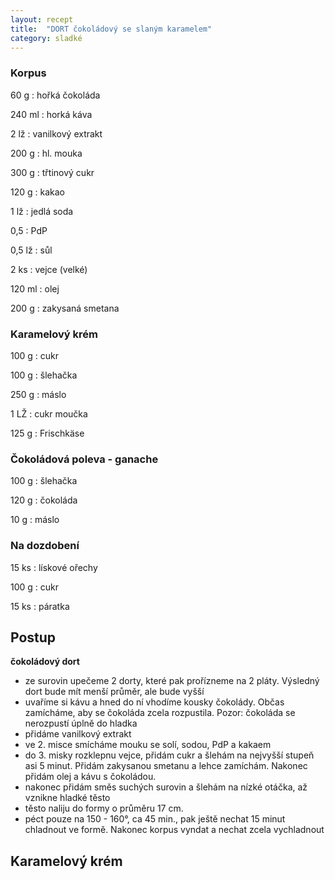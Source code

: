 ```yaml
---
layout: recept
title:  "DORT čokoládový se slaným karamelem"
category: sladké
---
```


<div class="ingredience" markdown="1">

### Korpus

60 g
: hořká čokoláda

240 ml
: horká káva

2 lž
: vanilkový extrakt

200 g
: hl. mouka

300 g
: třtinový cukr

120 g
: kakao

1 lž
: jedlá soda

0,5
: PdP

0,5 lž
: sůl

2 ks
: vejce (velké)

120 ml
: olej

200 g
: zakysaná smetana

### Karamelový krém

100 g
: cukr 

100 g
: šlehačka

250 g
: máslo

1 LŽ
: cukr moučka

125 g
: Frischkäse

### Čokoládová poleva - ganache

100 g
: šlehačka

120 g
: čokoláda

10 g
: máslo

### Na dozdobení

15 ks
: lískové ořechy

100 g
: cukr

15 ks
: páratka

</div>

## Postup

<div class="postup" markdown="1">

**čokoládový dort**
- ze surovin upečeme 2 dorty, které pak prořízneme na 2 pláty. Výsledný dort bude mít menší průměr, ale bude vyšší
- uvaříme si kávu a hned do ní vhodíme kousky čokolády. Občas zamícháme, aby se čokoláda zcela rozpustila. Pozor: čokoláda se nerozpustí úplně do hladka
- přidáme vanilkový extrakt
- ve 2. misce smícháme mouku se solí, sodou, PdP a kakaem
- do 3. misky rozklepnu vejce, přidám cukr a šlehám na nejvyšší stupeň asi 5 minut. Přidám zakysanou smetanu a lehce zamíchám. Nakonec přidám olej a kávu s čokoládou.
- nakonec přidám směs suchých surovin a šlehám na nízké otáčka, až vznikne hladké těsto
- těsto naliju do formy o průměru 17 cm.
- péct pouze na 150 - 160°, ca 45 min., pak ještě nechat 15 minut chladnout ve formě. Nakonec korpus vyndat a nechat zcela vychladnout

**Karamelový krém**
- 

</div>
